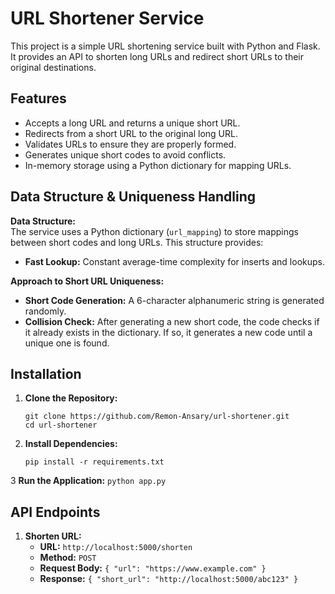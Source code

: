 # URL Shortener Service

This project is a simple URL shortening service built with Python and Flask. It provides an API to shorten long URLs and redirect short URLs to their original destinations.

## Features

- Accepts a long URL and returns a unique short URL.
- Redirects from a short URL to the original long URL.
- Validates URLs to ensure they are properly formed.
- Generates unique short codes to avoid conflicts.
- In-memory storage using a Python dictionary for mapping URLs.

## Data Structure & Uniqueness Handling

**Data Structure:**  
The service uses a Python dictionary (`url_mapping`) to store mappings between short codes and long URLs. This structure provides:
- **Fast Lookup:** Constant average-time complexity for inserts and lookups.


**Approach to Short URL Uniqueness:**
- **Short Code Generation:** A 6-character alphanumeric string is generated randomly.
- **Collision Check:** After generating a new short code, the code checks if it already exists in the dictionary. If so, it generates a new code until a unique one is found.

## Installation

1. **Clone the Repository:**
   ```
   git clone https://github.com/Remon-Ansary/url-shortener.git
   cd url-shortener
    ```

2. **Install Dependencies:**
    ```
    pip install -r requirements.txt
    ```
3 **Run the Application:**
    ```
    python app.py
    ```

## API Endpoints

1. **Shorten URL:**
   - **URL:** `http://localhost:5000/shorten`
   - **Method:** `POST`
   - **Request Body:** `{ "url": "https://www.example.com" }`
   - **Response:** `{ "short_url": "http://localhost:5000/abc123" }`